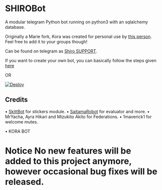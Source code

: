 # SHIROBot
A modular telegram Python bot running on python3 with an sqlalchemy database.

Originally a Marie fork, Kora was created for personal use by [this person](https://t.me/Developer_boy_sd_owner). Feel free to add it to your groups though!

Can be found on telegram as [Shiro SUPPORT](https://t.me/shirobotsupport).

If you want to create your own bot, you can basically follow the steps given [here](https://github.com/PaulSonOfLars/tgbot/blob/master/README.md)

OR

[![Deploy](https://www.herokucdn.com/deploy/button.svg)](https://heroku.com/deploy?template=https://github.com/kushal-modi/KoraBot.git)

## Credits
• [SkittBot](https://github.com/skittles9823/SkittBot) for stickers module.
• [SaitamaRobot](https://github.com/AnimeKaizoku/SaitamaRobot) for evaluator and more.
• MrYacha, Ayra Hikari and Mizukito Akito for Federations.
• 1maverick1 for welcome mutes.
   
• KORA BOT 
# Notice No new features will be added to this project anymore, however occasional bug fixes will be released.





